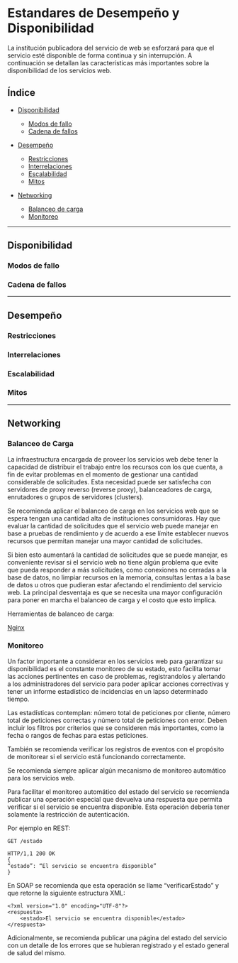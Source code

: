 # Estandares de Desempeño y Disponibilidad

La institución publicadora del servicio de web se esforzará para que el servicio esté disponible de forma continua y sin interrupción. A continuación se detallan las características más importantes sobre la disponibilidad de los servicios web.

## Índice
* [Disponibilidad](#disponibilidad)
    * [Modos de fallo](#modo-de-fallo)
    * [Cadena de fallos](#cadena-de-fallos)

* [Desempeño](#desempeño)
    * [Restricciones](#restricciones)
    * [Interrelaciones](#interrelaciones)
    * [Escalabilidad](#escalabilidad)
    * [Mitos](#mitos)

* [Networking](#networking)
    * [Balanceo de carga](#balanceo-de-carga)
    * [Monitoreo](#monitoreo)
- - - -

## Disponibilidad
### Modos de fallo
### Cadena de fallos
- - - -
## Desempeño
### Restricciones
### Interrelaciones
### Escalabilidad
### Mitos
- - - -
## Networking
### Balanceo de Carga
La infraestructura encargada de proveer los servicios web debe tener la capacidad de distribuir el trabajo entre los recursos con los que cuenta, a fin de evitar problemas en el momento de gestionar una cantidad considerable de solicitudes. Esta necesidad puede ser satisfecha con servidores de proxy reverso (reverse proxy), balanceadores de carga, enrutadores o grupos de servidores (clusters).

Se recomienda aplicar el balanceo de carga en los servicios web que se espera tengan una cantidad alta de instituciones consumidoras. Hay que evaluar la cantidad de solicitudes que el servicio web puede manejar en base a pruebas de rendimiento y de acuerdo a ese límite establecer nuevos recursos que permitan manejar una mayor cantidad de solicitudes.

Si bien esto aumentará la cantidad de solicitudes que se puede manejar, es conveniente revisar si el servicio web no tiene algún problema que evite que pueda responder a más solicitudes, como conexiones no cerradas a la base de datos, no limpiar recursos en la memoria, consultas lentas a la base de datos u otros que pudieran estar afectando el rendimiento del servicio web. La principal desventaja es que se necesita una mayor configuración para poner en marcha el balanceo de carga y el costo que esto implica.

Herramientas de balanceo de carga:

[Nginx](http://nginx.org/en/docs/http/load_balancing.html)

### Monitoreo
Un factor importante a considerar en los servicios web para garantizar su disponibilidad es el constante monitoreo de su estado, esto facilita tomar las acciones pertinentes en caso de problemas, registrandolos y alertando a los administradores del servicio para poder aplicar acciones correctivas y tener un informe estadístico de incidencias en un lapso determinado tiempo.

Las estadísticas contemplan: número total de peticiones por cliente, número total de peticiones correctas y número total de peticiones con error. Deben incluir los filtros por criterios que se consideren más importantes, como la fecha o rangos de fechas para estas peticiones.

También se recomienda verificar los registros de eventos con el propósito de monitorear si el servicio está funcionando correctamente.

Se recomienda siempre aplicar algún mecanismo de monitoreo automático para los servicios web.

Para facilitar el monitoreo automático del estado del servicio se recomienda publicar una operación especial que devuelva una respuesta que permita verificar si el servicio se encuentra disponible. Esta operación debería tener solamente la restricción de autenticación.

Por ejemplo en REST:
```
GET	/estado 
 
HTTP/1,1 200 OK
{
“estado”: “El servicio se encuentra disponible”
}
```

En SOAP se recomienda que esta operación se llame “verificarEstado” y que retorne la siguiente estructura XML:
```
<?xml version="1.0" encoding="UTF-8"?>
<respuesta>
    <estado>El servicio se encuentra disponible</estado> 
</respuesta>
``` 

Adicionalmente, se recomienda publicar una página del estado del servicio con un detalle de los errores que se hubieran registrado y el estado general de salud del mismo.
